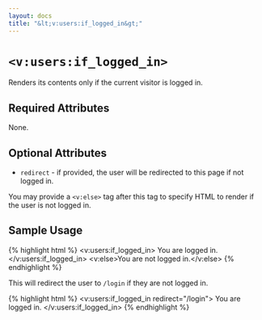 ```yaml
---
layout: docs
title: "&lt;v:users:if_logged_in&gt;"
---
```


# `<v:users:if_logged_in>`

Renders its contents only if the current visitor is logged in.

## Required Attributes

None.

## Optional Attributes

-   `redirect` - if provided, the user will be redirected to this page
    if not logged in.

You may provide a `<v:else>` tag after this tag to specify HTML to
render if the user is not logged in.

## Sample Usage

{% highlight html %}
<v:users:if_logged_in>
  You are logged in.
</v:users:if_logged_in>
<v:else>You are not logged in.</v:else>
{% endhighlight %}

This will redirect the user to `/login` if they are not logged in.

{% highlight html %}
<v:users:if_logged_in redirect="/login">
  You are logged in.
</v:users:if_logged_in>
{% endhighlight %}
